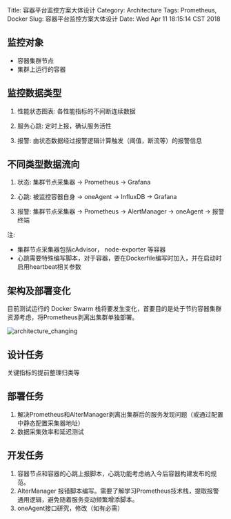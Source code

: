 Title: 容器平台监控方案大体设计
Category: Architecture
Tags: Prometheus, Docker
Slug: 容器平台监控方案大体设计
Date: Wed Apr 11 18:15:14 CST 2018


## 监控对象

- 容器集群节点 
- 集群上运行的容器

## 监控数据类型

1. 性能状态图表:
    各性能指标的不间断连续数据

2. 服务心跳:
    定时上报，确认服务活性

3. 报警:
    由状态数据经过报警逻辑计算触发（阈值，断流等）的报警信息

## 不同类型数据流向

1. 状态:
    集群节点采集器 -> Prometheus -> Grafana

2. 心跳:
    被监控容器自身 -> oneAgent -> InfluxDB -> Grafana

3. 报警:
    集群节点采集器 -> Prometheus -> AlertManager -> oneAgent -> 报警终端

注: 

- 集群节点采集器包括cAdvisor， node-exporter 等容器
- 心跳需要特殊编写脚本，对于容器，要在Dockerfile编写时加入，并在启动时启用heartbeat相关参数

## 架构及部署变化

目前测试运行的 Docker Swarm 栈将要发生变化，首要目的是处于节约容器集群资源考虑，将Prometheus剥离出集群单独部署。

![architecture_changing](http://140.143.250.15/wiki-img/容器监控信息采集.png)

## 设计任务

关键指标的提前整理归类等

## 部署任务

1. 解决Prometheus和AlterManager剥离出集群后的服务发现问题（或通过配置中静态配置采集器地址）
2. 数据采集效率和延迟测试

## 开发任务

1. 容器节点和容器的心跳上报脚本，心跳功能考虑纳入今后容器构建发布的规范。
2. AlterManager 报错脚本编写。需要了解学习Prometheus技术栈，提取报警通用逻辑，避免随着服务变动频繁增添脚本。
3. oneAgent接口研究，修改（如有必需）
